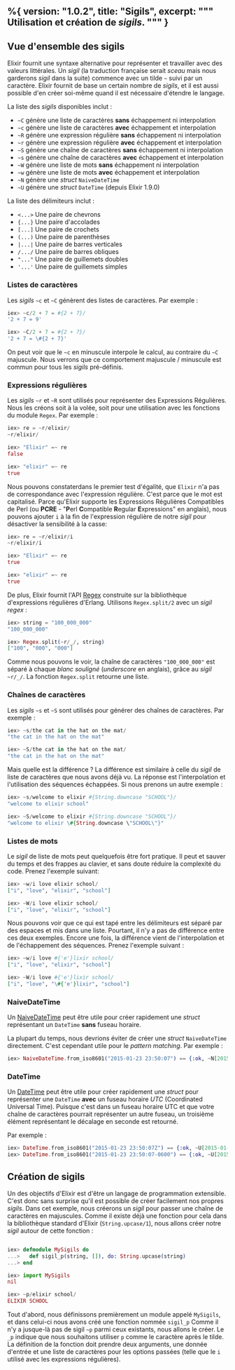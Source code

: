 %{
  version: "1.0.2",
  title: "Sigils",
  excerpt: """
  Utilisation et création de _sigils_.
  """
}
---

## Vue d'ensemble des sigils

Elixir fournit une syntaxe alternative pour représenter et travailler avec des valeurs littérales.
Un _sigil_ (la traduction française serait _sceau_ mais nous garderons _sigil_ dans la suite) commence avec un tilde `~` suivi par un caractère.
Elixir fournit de base un certain nombre de _sigils_, et il est aussi possible d'en créer soi-même quand il est nécessaire d'étendre le langage.

La liste des _sigils_ disponibles inclut :

  - `~C` génère une liste de caractères **sans** échappement ni interpolation
  - `~c` génère une liste de caractères **avec** échappement et interpolation
  - `~R` génère une expression régulière **sans** échappement ni interpolation
  - `~r` génère une expression régulière **avec** échappement et interpolation
  - `~S` génère une chaîne de caractères **sans** échappement ni interpolation
  - `~s` génère une chaîne de caractères **avec** échappement et interpolation
  - `~W` génère une liste de mots **sans** échappement ni interpolation
  - `~w` génère une liste de mots **avec** échappement et interpolation
  - `~N` génère une _struct_ `NaiveDateTime`
  - `~U` génère une _struct_ `DateTime` (depuis Elixir 1.9.0)

La liste des délimiteurs inclut :

  - `<...>` Une paire de chevrons
  - `{...}` Une paire d'accolades
  - `[...]` Une paire de crochets
  - `(...)` Une paire de parenthèses
  - `|...|` Une paire de barres verticales
  - `/.../` Une paire de barres obliques
  - `"..."` Une paire de guillemets doubles
  - `'...'` Une paire de guillemets simples

### Listes de caractères

Les _sigils_ `~c` et `~C` génèrent des listes de caractères.
Par exemple :

```elixir
iex> ~c/2 + 7 = #{2 + 7}/
'2 + 7 = 9'

iex> ~C/2 + 7 = #{2 + 7}/
'2 + 7 = \#{2 + 7}'
```

On peut voir que le `~c` en minuscule interpole le calcul, au contraire du `~C` majuscule.
Nous verrons que ce comportement majuscule / minuscule est commun pour tous les _sigils_ pré-définis.

### Expressions régulières

Les _sigils_ `~r` et `~R` sont utilisés pour représenter des Expressions Régulières.
Nous les créons soit à la volée, soit pour une utilisation avec les fonctions du module `Regex`.
Par exemple :

```elixir
iex> re = ~r/elixir/
~r/elixir/

iex> "Elixir" =~ re
false

iex> "elixir" =~ re
true
```

Nous pouvons constaterdans le premier test d'égalité, que `Elixir` n'a pas de correspondance avec l'expression régulière.
C'est parce que le mot est capitalisé.
Parce qu'Elixir supporte les Expressions Régulières Compatibles de Perl (ou **PCRE** - "**P**erl **C**ompatible **R**egular **E**xpressions" en anglais), nous pouvons ajouter `i` à la fin de l'expression régulière de notre _sigil_ pour désactiver la sensibilité à la casse:

```elixir
iex> re = ~r/elixir/i
~r/elixir/i

iex> "Elixir" =~ re
true

iex> "elixir" =~ re
true
```

De plus, Elixir fournit l'API [Regex](https://hexdocs.pm/elixir/Regex.html) construite sur la bibliothèque d'expressions régulières d'Erlang.
Utilisons `Regex.split/2` avec un _sigil regex_ :

```elixir
iex> string = "100_000_000"
"100_000_000"

iex> Regex.split(~r/_/, string)
["100", "000", "000"]
```

Comme nous pouvons le voir, la chaîne de caractères `"100_000_000"` est séparé à chaque _blanc souligné_ (_underscore_ en anglais), grâce au _sigil_ `~r/_/`.
La fonction `Regex.split` retourne une liste.

### Chaînes de caractères

Les _sigils_ `~s` et `~S` sont utilisés pour générer des chaînes de caractères.
Par exemple :

```elixir
iex> ~s/the cat in the hat on the mat/
"the cat in the hat on the mat"

iex> ~S/the cat in the hat on the mat/
"the cat in the hat on the mat"
```

Mais quelle est la différence ? La différence est similaire à celle du _sigil_ de liste de caractères que nous avons déjà vu.
La réponse est l'interpolation et l'utilisation des séquences échappées.
Si nous prenons un autre exemple :

```elixir
iex> ~s/welcome to elixir #{String.downcase "SCHOOL"}/
"welcome to elixir school"

iex> ~S/welcome to elixir #{String.downcase "SCHOOL"}/
"welcome to elixir \#{String.downcase \"SCHOOL\"}"
```

### Listes de mots

Le _sigil_ de liste de mots peut quelquefois être fort pratique.
Il peut et sauver du temps et des frappes au clavier, et sans doute réduire la complexité du code.
Prenez l'exemple suivant:

```elixir
iex> ~w/i love elixir school/
["i", "love", "elixir", "school"]

iex> ~W/i love elixir school/
["i", "love", "elixir", "school"]
```

Nous pouvons voir que ce qui est tapé entre les délimiteurs est séparé par des espaces et mis dans une liste.
Pourtant, il n'y a pas de différence entre ces deux exemples.
Encore une fois, la différence vient de l'interpolation et de l'échappement des séquences.
Prenez l'exemple suivant :

```elixir
iex> ~w/i love #{'e'}lixir school/
["i", "love", "elixir", "school"]

iex> ~W/i love #{'e'}lixir school/
["i", "love", "\#{'e'}lixir", "school"]
```

### NaiveDateTime

Un [NaiveDateTime](https://hexdocs.pm/elixir/NaiveDateTime.html) peut être utile pour créer rapidement une _struct_ représentant un `DateTime` **sans** fuseau horaire.

La plupart du temps, nous devrions éviter de créer une _struct_ `NaiveDateTime` directement.
C'est cependant utile pour le _pattern matching_.
Par exemple :

```elixir
iex> NaiveDateTime.from_iso8601("2015-01-23 23:50:07") == {:ok, ~N[2015-01-23 23:50:07]}
```

### DateTime

Un [DateTime](https://hexdocs.pm/elixir/DateTime.html) peut être utile pour créer rapidement une _struct_ pour représenter une `DateTime` **avec** un fuseau horaire _UTC_ (Coordinated Universal Time). Puisque c'est dans un fuseau horaire UTC et que votre chaîne de caractères pourrait représenter un autre fuseau, un troisième élément représentant le décalage en seconde est retourné.

Par exemple :

```elixir
iex> DateTime.from_iso8601("2015-01-23 23:50:07Z") == {:ok, ~U[2015-01-23 23:50:07Z], 0}
iex> DateTime.from_iso8601("2015-01-23 23:50:07-0600") == {:ok, ~U[2015-01-24 05:50:07Z], -21600}
```

## Création de sigils

Un des objectifs d'Elixir est d'être un langage de programmation extensible.
C'est donc sans surprise qu'il est possible de créer facilement nos propres _sigils_.
Dans cet exemple, nous créerons un _sigil_ pour passer une chaîne de caractères en majuscules.
Comme il existe déjà une fonction pour cela dans la bibliothèque standard d'Elixir (`String.upcase/1`), nous allons créer notre _sigil_ autour de cette fonction :

```elixir

iex> defmodule MySigils do
...>   def sigil_p(string, []), do: String.upcase(string)
...> end

iex> import MySigils
nil

iex> ~p/elixir school/
ELIXIR SCHOOL
```

Tout d'abord, nous définissons premièrement un module appelé `MySigils`, et dans celui-ci nous avons créé une fonction nommée `sigil_p`
Comme il n'y a jusque-là pas de sigil `~p` parmi ceux existants, nous allons le créer.
Le `_p` indique que nous souhaitons utiliser `p` comme le caractère après le tilde.
La définition de la fonction doit prendre deux arguments, une donnée d'entrée et une liste de caractères pour les options passées (telle que le `i` utilisé avec les expressions régulières).
